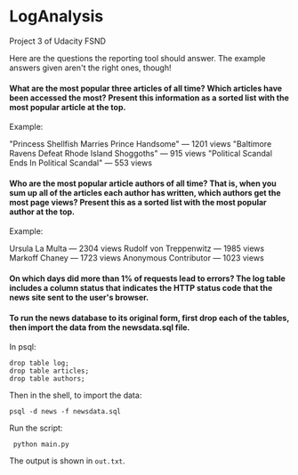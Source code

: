 # LogAnalysis
Project 3 of Udacity FSND

Here are the questions the reporting tool should answer. The example answers given aren't the right ones, though!

#### What are the most popular three articles of all time? Which articles have been accessed the most? Present this information as a sorted list with the most popular article at the top.

Example:

"Princess Shellfish Marries Prince Handsome" — 1201 views
"Baltimore Ravens Defeat Rhode Island Shoggoths" — 915 views
"Political Scandal Ends In Political Scandal" — 553 views


####  Who are the most popular article authors of all time? That is, when you sum up all of the articles each author has written, which authors get the most page views? Present this as a sorted list with the most popular author at the top.

Example:

Ursula La Multa — 2304 views
Rudolf von Treppenwitz — 1985 views
Markoff Chaney — 1723 views
Anonymous Contributor — 1023 views


#### On which days did more than 1% of requests lead to errors? The log table includes a column status that indicates the HTTP status code that the news site sent to the user's browser.


#### To run  the news database to its original form, first  drop each of the tables, then import the data from the newsdata.sql file.

In psql:

```
drop table log;
drop table articles;
drop table authors;
```
Then in the shell, to import the data:

```psql -d news -f newsdata.sql```

Run the script:

``` python main.py```

The output is shown in  `out.txt`.

